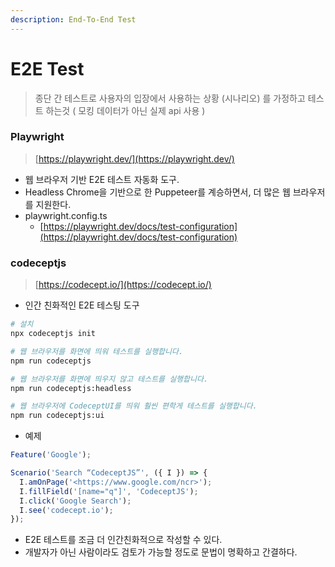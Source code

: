 ```yaml
---
description: End-To-End Test
---
```


# E2E Test

> 종단 간 테스트로 사용자의 입장에서 사용하는 상황 (시나리오) 를 가정하고 테스트 하는것 ( 모킹 데이터가 아닌 실제 api 사용 )

### Playwright

> [https://playwright.dev/](https://playwright.dev/)

* 웹 브라우저 기반 E2E 테스트 자동화 도구.
* Headless Chrome을 기반으로 한 Puppeteer를 계승하면서, 더 많은 웹 브라우저를 지원한다.
* playwright.config.ts&#x20;
  * [https://playwright.dev/docs/test-configuration](https://playwright.dev/docs/test-configuration)

### codeceptjs

> [https://codecept.io/](https://codecept.io/)

* 인간 친화적인 E2E 테스팅 도구

```bash
# 설치
npx codeceptjs init

# 웹 브라우저를 화면에 띄워 테스트를 실행합니다.
npm run codeceptjs

# 웹 브라우저를 화면에 띄우지 않고 테스트를 실행합니다.
npm run codeceptjs:headless

# 웹 브라우저에 CodeceptUI를 띄워 훨씬 편학게 테스트를 실행합니다.
npm run codeceptjs:ui
```

* 예제

```typescript
Feature('Google');

Scenario('Search “CodeceptJS”', ({ I }) => {
  I.amOnPage('<https://www.google.com/ncr>');
  I.fillField('[name="q"]', 'CodeceptJS');
  I.click('Google Search');
  I.see('codecept.io');
});
```

* E2E 테스트를 조금 더 인간친화적으로 작성할 수 있다.
* 개발자가 아닌 사람이라도 검토가 가능할 정도로 문법이 명확하고 간결하다.
